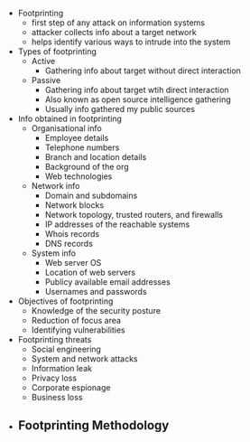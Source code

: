 - Footprinting
	- first step of any attack on information systems
	- attacker collects info about a target network
	- helps identify various ways to intrude into the system
- Types of footprinting
	- Active
		- Gathering info about target without direct interaction
	- Passive
		- Gathering info about target wtih direct interaction
		- Also known as open source intelligence gathering
		- Usually info gathered my public sources
- Info obtained in footprinting
	- Organisational info
		- Employee details
		- Telephone numbers
		- Branch and location details
		- Background of the org
		- Web technologies
	- Network info
		- Domain and subdomains
		- Network blocks
		- Network topology, trusted routers, and firewalls
		- IP addresses of the reachable systems
		- Whois records
		- DNS records
	- System info
		- Web server OS
		- Location of web servers
		- Publicy available email addresses
		- Usernames and passwords
- Objectives of footprinting
	- Knowledge of the security posture
	- Reduction of focus area
	- Identifying vulnerabilities
- Footprinting threats
	- Social engineering
	- System and network attacks
	- Information leak
	- Privacy loss
	- Corporate espionage
	- Business loss
- Footprinting Methodology
	- 